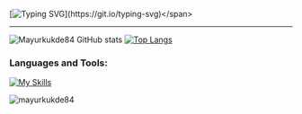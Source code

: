 
<span>[![Typing SVG](https://readme-typing-svg.demolab.com?font=Fira+Code&pause=1000&width=435&lines=Hi!+I+am+Fullstack+Developer...)](https://git.io/typing-svg)</span>

<hr />

![ Mayurkukde84 GitHub stats](https://github-readme-stats.vercel.app/api?username=Mayurkukde84&show_icons=true&theme=tokyonight)
[![Top Langs](https://github-readme-stats.vercel.app/api/top-langs/?username=Mayurkukde84&layout=compact)](https://github.com/Mayurkukde84/github-readme-stats)
<h3 align="left">Languages and Tools:</h3>



[![My Skills](https://skills.thijs.gg/icons?i=react,redux,regex,stackoverflow,vscode,js,mongodb,nodejs,expressjs,html,css,bootstrap,d3,firebase,github,materialui,netlify)](https://skills.thijs.gg)





<p align="left"> <img src="https://komarev.com/ghpvc/?username=mayurkukde84&label=Profile%20views&color=0e75b6&style=flat" alt="mayurkukde84" /> </p>







<!--
**Mayurkukde84/Mayurkukde84** is a ✨ _special_ ✨ repository because its `README.md` (this file) appears on your GitHub profile.

Here are some ideas to get you started:

- 🔭 I’m currently working on ...
- 🌱 I’m currently learning ...
- 👯 I’m looking to collaborate on ...
- 🤔 I’m looking for help with ...
- 💬 Ask me about ...
- 📫 How to reach me: ...
- 😄 Pronouns: ...
- ⚡ Fun fact: ...
-->
